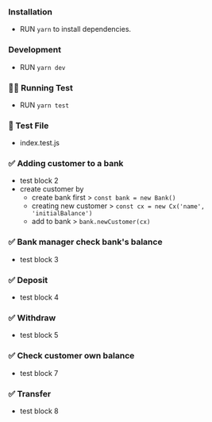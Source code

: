 

### Installation 
- RUN ```yarn``` to install dependencies.

### Development
- RUN ```yarn dev```

### 👩‍💻 Running Test
- RUN ```yarn test```

### 🔨 Test File
- index.test.js

### ✅ Adding customer to a bank

 * test block 2
 * create customer by
    - create bank first > ```const bank = new Bank()```
    - creating new customer > ```const cx = new Cx('name', 'initialBalance')```
    - add to bank  > ```bank.newCustomer(cx)```

### ✅ Bank manager check bank's balance
 * test block 3


### ✅ Deposit
 * test block 4


### ✅ Withdraw 
 
 * test block 5


### ✅ Check customer own balance

 * test block 7

### ✅ Transfer

 * test block 8

